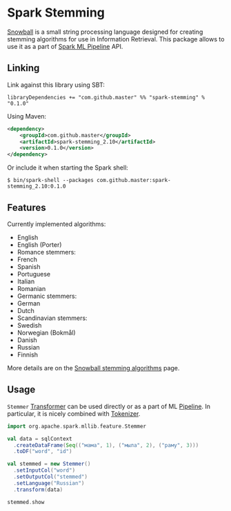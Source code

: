 # Spark Stemming

[Snowball](http://snowballstem.org/) is a small string processing language
designed for creating stemming algorithms for use in Information Retrieval.
This package allows to use it as a part of [Spark ML
Pipeline](https://spark.apache.org/docs/latest/ml-guide.html) API.

## Linking

Link against this library using SBT:

```
libraryDependencies += "com.github.master" %% "spark-stemming" % "0.1.0"
```

Using Maven:

```xml
<dependency>
    <groupId>com.github.master</groupId>
    <artifactId>spark-stemming_2.10</artifactId>
    <version>0.1.0</version>
</dependency>
```

Or include it when starting the Spark shell:

```
$ bin/spark-shell --packages com.github.master:spark-stemming_2.10:0.1.0
```

## Features

Currently implemented algorithms:

* English
* English (Porter)
* Romance stemmers:
 * French
 * Spanish
 * Portuguese
 * Italian
 * Romanian
* Germanic stemmers:
 * German
 * Dutch
* Scandinavian stemmers:
 * Swedish
 * Norwegian (Bokmål)
 * Danish
* Russian
* Finnish

More details are on the [Snowball stemming algorithms](http://snowballstem.org/algorithms/) page.

## Usage

`Stemmer`
[Transformer](https://spark.apache.org/docs/latest/ml-guide.html#transformers)
can be used directly or as a part of ML
[Pipeline](https://spark.apache.org/docs/latest/ml-guide.html#pipeline). In
particular, it is nicely combined with
[Tokenizer](https://spark.apache.org/docs/latest/ml-features.html#tokenizer).

```scala
import org.apache.spark.mllib.feature.Stemmer

val data = sqlContext
  .createDataFrame(Seq(("мама", 1), ("мыла", 2), ("раму", 3)))
  .toDF("word", "id")

val stemmed = new Stemmer()
  .setInputCol("word")
  .setOutputCol("stemmed")
  .setLanguage("Russian")
  .transform(data)

stemmed.show
```
